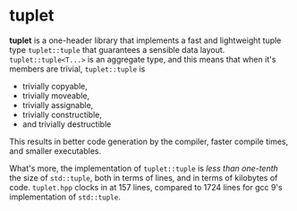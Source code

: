 # tuplet

**tuplet** is a one-header library that implements a fast and lightweight
tuple type `tuplet::tuple` that guarantees a sensible data layout.
`tuplet::tuple<T...>` is an aggregate type, and this means that when
it's members are trivial, `tuplet::tuple` is

- trivially copyable,
- trivially moveable,
- trivially assignable,
- trivially constructible,
- and trivially destructible

This results in better code generation by the compiler, faster compile
times, and smaller executables.

What's more, the implementation of `tuplet::tuple` is *less than one-tenth*
the size of `std::tuple`, both in terms of lines, and in terms of kilobytes
of code. `tuplet.hpp` clocks in at 157 lines, compared to 1724 lines for gcc 9's
implementation of `std::tuple`.


